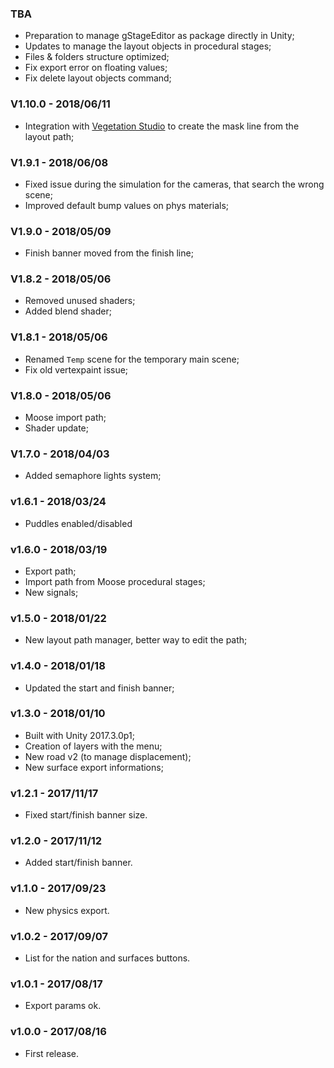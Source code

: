 ### TBA
- Preparation to manage gStageEditor as package directly in Unity;
- Updates to manage the layout objects in procedural stages;
- Files & folders structure optimized;
- Fix export error on floating values;
- Fix delete layout objects command;

### V1.10.0 - 2018/06/11
- Integration with [Vegetation Studio](https://www.awesometech.no) to create the mask line from the layout path;

### V1.9.1 - 2018/06/08
- Fixed issue during the simulation for the cameras, that search the wrong scene;
- Improved default bump values on phys materials;

### V1.9.0 - 2018/05/09
- Finish banner moved from the finish line;

### V1.8.2 - 2018/05/06
- Removed unused shaders;
- Added blend shader;

### V1.8.1 - 2018/05/06
- Renamed `Temp` scene for the temporary main scene;
- Fix old vertexpaint issue;

### V1.8.0 - 2018/05/06
- Moose import path;
- Shader update;

### V1.7.0 - 2018/04/03
- Added semaphore lights system;

### v1.6.1 - 2018/03/24
- Puddles enabled/disabled

### v1.6.0 - 2018/03/19
- Export path;
- Import path from Moose procedural stages;
- New signals;

### v1.5.0 - 2018/01/22
- New layout path manager, better way to edit the path;

### v1.4.0 - 2018/01/18
- Updated the start and finish banner;

### v1.3.0 - 2018/01/10
 - Built with Unity 2017.3.0p1;
 - Creation of layers with the menu;
 - New road v2 (to manage displacement);
 - New surface export informations;

### v1.2.1 - 2017/11/17
 - Fixed start/finish banner size.

### v1.2.0 - 2017/11/12
 - Added start/finish banner.

### v1.1.0 - 2017/09/23
 - New physics export.

### v1.0.2 - 2017/09/07
 - List for the nation and surfaces buttons.

### v1.0.1 - 2017/08/17
 - Export params ok.

### v1.0.0 - 2017/08/16
 - First release.